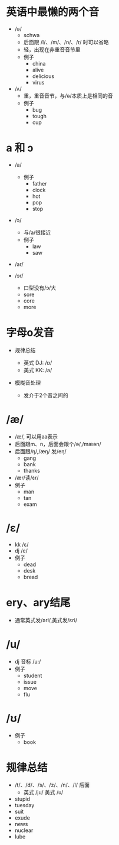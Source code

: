 # 英语中最懒的两个音
- /ə/
  * schwa
  * 后面跟 /l/、/m/、/n/、/r/ 时可以省略
  * 轻，出现在非重音音节里
  * 例子
     * china
     * alive
     * delicious
     * virus
- /ʌ/
  * 重，重音音节，与/ə/本质上是相同的音
  * 例子
     * bug
     * tough
     * cup
     
# a 和 ɔ
- /a/
  * 例子
     * father
     * clock
     * hot
     * pop
     * stop
     
- /ɔ/
  * 与/a/很接近
  * 例子
    * law
    * saw
    
- /ar/
- /ɔr/
  * 口型没有/ɔ/大
  * sore
  * core
  * more
  
# 字母o发音
- 规律总结
  * 英式 DJ: /ɒ/
  * 美式 KK: /a/
  

- 模糊音处理
  * 发介于2个音之间的
  

# /æ/
- /æ/, 可以用aa表示
- 后面跟m、n，后面会跟个/ə/,/mæən/
- 后面跟/ŋ/,/æŋ/ 发/eŋ/
   * gang
   * bank
   * thanks
- /ær/读/εr/
- 例子
  * man
  * tan
  * exam
  

# /ε/
- kk /ε/
- dj /e/
- 例子
  * dead
  * desk
  * bread
 

# ery、ary结尾
- 通常英式发/əri/,美式发/εri/


# /u/
- dj 音标 /u:/ 
- 例子
  * student
  * issue
  * move
  * flu

# /ʊ/
- 例子
  * book


# 规律总结
- /t/、/d/、/s/、/z/、/n/、/l/ 后面
  * 英式 /ju/ 美式 /u/
- stupid
- tuesday
- suit
- exude
- news
- nuclear
- lube
